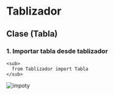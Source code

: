 # Tablizador

## Clase (Tabla)
  ### 1. Importar tabla desde tablizador
    <sub>
      from Tablizador import Tabla
    </sub>
![impoty](https://user-images.githubusercontent.com/96015392/210016124-32c89858-82ea-48b0-9350-441e03801561.PNG)
